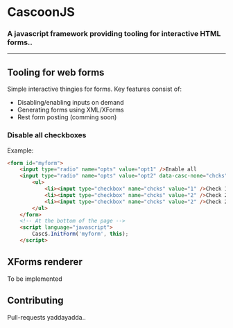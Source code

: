 # CascoonJS
### A javascript framework providing tooling for interactive HTML forms..
---
## Tooling for web forms
Simple interactive thingies for forms.
Key features consist of:
- Disabling/enabling inputs on demand
- Generating forms using XML/XForms
- Rest form posting (comming soon)

### Disable all checkboxes
Example:
```html
<form id="myform">
    <input type="radio" name="opts" value="opt1" />Enable all
    <input type="radio" name="opts" value="opt2" data-casc-none="chcks" />Disable all
        <ul>
            <li><input type="checkbox" name="chcks" value="1" />Check 1</li>
            <li><input type="checkbox" name="chcks" value="2" />Check 2</li>
            <li><input type="checkbox" name="chcks" value="2" />Check 2</li>
        </ul>
    </form>
    <!-- At the bottom of the page -->
    <script language="javascript">
        Casc$.InitForm('myform', this);
    </script>
```
## XForms renderer
To be implemented

## Contributing
Pull-requests yaddayadda..
